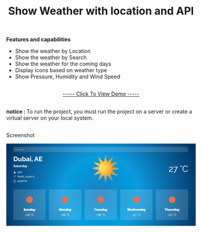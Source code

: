 <h1 align="center">Show Weather with location and API</h1>

</br>

<strong>Features and capabilities</strong>

<div>
    <ul>
        <li>Show the weather by Location</li>
        <li>Show the weather by Search</li>
        <li>Show the weather for the coming days</li>
        <li>Display icons based on weather type</li>
        <li>Show Pressure, Humidity and Wind Speed</li>
    </ul>
</div>

<h2></h2>

<p align="center"><a href="https://mre-dev.github.io/weather/">----- Click To View Demo -----</a></p>

<h2></h2>

<p><strong>notice : </strong>To run the project, you must run the project on a server or create a virtual server on your local system.</p>

<h2></h2>

<p>Screenshot</p>
<img src="assets/image/weather-screenshot.png" alt="Weather Screenshot">
